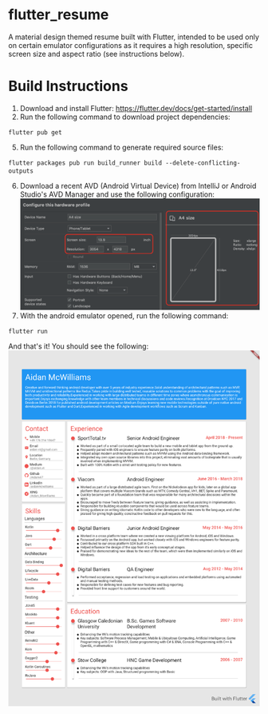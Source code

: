 # flutter_resume
A material design themed resume built with Flutter, intended to be used only on certain emulator configurations as it requires a high resolution, specific screen size and aspect ratio (see instructions below).

# Build Instructions
1. Download and install Flutter: https://flutter.dev/docs/get-started/install
4. Run the following command to download project dependencies:
```
flutter pub get
```
5. Run the following command to generate required source files: 
```
flutter packages pub run build_runner build --delete-conflicting-outputs
```
6. Download a recent AVD (Android Virtual Device) from IntelliJ or Android Studio's AVD Manager and use the following configuration:![](avd_config.png)
7. With the android emulator opened, run the following command:
```
flutter run
```

And that's it! You should see the following:
![](resume_snapshot.png)
